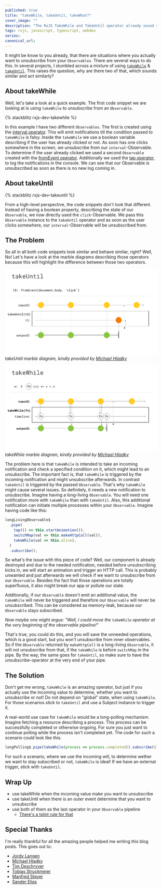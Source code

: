 ```yaml
---
published: true
title: "takeWhile, takeUntil, takeWhat?"
cover_image: ""
description: "The RxJS TakeWhile and TakeUntil operator already sound similar and behave similarly. So what's the difference?"
tags: rxjs, javascript, typescript, webdev
series:
canonical_url:
---
```


It might be know to you already, that there are situations where you actually want to unsubscribe from your `Observables`.
There are several ways to do this. In several projects, I stumbled across a mixture of using [`takeWhile`](https://rxjs.dev/api/operators/takeWhile) & [`takeUntil`](https://rxjs.dev/api/operators/takeUntil). This raises the question, why are there two of that, which sounds similar and act similarly?

## About takeWhile

Well, let's take a look at a quick example. The first code snippet we are looking at is using `takeWhile` to unsubscribe from an `Observable`.

{% stackblitz rxjs-dev-takewhile %}

In this example I have two different `Observables`. The first is created using the [interval operator](https://rxjs.dev/api/index/function/interval). This will emit notifications till the condition passed to `takeWhile` is falsy. Inside the `takeWhile` we use a boolean variable describing if the user has already clicked or not. As soon has one clicks somewhere in the screen, we unsubscribe from our `interval`-Observable. To determine if the user already clicked we used a second `Observable` created with the [fromEvent operator](https://rxjs.dev/api/index/function/fromEvent). Additionally we used the [tap operator](https://rxjs.dev/api/operators/tap), to log the notifications in the console. We can see that our Observable is unsubscribed as soon as there is no new log coming in.

## About takeUntil

{% stackblitz rxjs-dev-takeuntil %}

From a high-level perspective, the code snippets don't look that different. Instead of having a boolean property, describing the state of our `Observable`, we now directly used the `click`-Observable.
We pass this `Observable` instance to the `takeUntil` operator and as soon as the user clicks somewhere, our `interval`-Observable will be unsubscribed from.

## The Problem

So all in all both code snippets look similar and behave similar, right? Well, No!
Let's have a look at the marble diagrams describing those operators because this will highlight the difference between those two operators.

![takeUntil marble diagram, kindly provided by Michael Hladky](./assets/takeUntil.png)
_takeUntil marble diagram, kindly provided by [Michael Hladky](https://twitter.com/Michael_Hladky)_

![takeWhile marble diagram, kindly provided by Michael Hladky](./assets/takeWhile.png)
_takeWhile marble diagram, kindly provided by [Michael Hladky](https://twitter.com/Michael_Hladky)_

The problem here is that `takeWhile` is intended to take an incoming notification and check a specified condition on it, which might lead to an unsubscribe. The important fact is, that `takeWhile` is triggered by the incoming notification and might unsubscribe afterwards. In contrast `takeUntil` is triggered by the passed `Observable`.
That's why `takeWhile` might cause several issues. So definitely, it needs a new notification to unsubscribe. Imagine having a long-living `Observable`. You will need one notification more with `takeWhile` than with `takeUntil`. Also, this additional notification can initiate multiple processes within your `Observable`. Imagine having code like this:

```ts
longLivingObservable$
  .pipe(
    tap(() => this.startAnimation()),
    switchMap(val => this.makeHttpCall(val)),
    takeWhile(val => this.alive),
  )
  .subscribe();
```

So what's the issue with this piece of code? Well, our component is already destroyed and due to the needed notification, needed before unsubscribing kicks in, we will start an animation and trigger an HTTP call. This is probably unwanted and just afterwards we will check if we want to unsubscribe from our `Observable`. Besides the fact that those operations are totally superfluous, it also might break our app or pollute our state.

Additionally, if our `Observable` doesn't emit an additional value, the `takeWhile` will never be triggered and therefore our `Observable` will never be unsubscribed. This can be considered as memory-leak, because our `Observable` stays subscribed.

_Now maybe one might argue: "Well, I could move the `takeWhile` operator at the very beginning of the observable pipeline!"_

That's true, you could do this, and you will save the unneeded operations, which is a good start, but you won't unsubscribe from inner observables. So if the `Observable` returned by `makeHttpCall` is a long-living `Observable`, it will not unsubscribe from that, if the `takeWhile` is before `switchMap` in the pipe. By the way, the same goes for `takeUntil`, so make sure to have the unsubscribe-operator at the very end of your pipe.

## The Solution

Don't get me wrong, `takeWhile` is an amazing operator, but just if you actually use the incoming value to determine, whether you want to unsubscribe or not! Do not depend on "global" state, when using `takeWhile`.
For those scenarios stick to `takeUntil` and use a Subject instance to trigger it.

A real-world use case for `takeWhile` would be a long-polling mechanism. Imagine fetching a resource describing a process. This process can be successfully completed or otherwise ongoing. For sure you just want to continue polling while the process isn't completed yet. The code for such a scenario could look like this.

```ts
longPolling$.pipe(takeWhile(process => process.completed)).subscribe(() => handleNotCompleted());
```

For such a scenario, where we use the incoming will, to determine wether we want to stay subscribed or not, `takeWhile` is ideal! If we have an external trigger, stick with `takeUntil`.

## Wrap Up

- use takeWhile when the incoming value make you want to unsubscribe
- use takeUntil when there is an outer event determine that you want to unsubscribe
- use both of them as the last operator in your `Observable` pipeline
  - [There's a tslint rule for that](https://github.com/cartant/rxjs-tslint-rules)

## Special Thanks

I'm really thankful for all the amazing people helped me writing this blog posts.
This goes out to:
 - [Jordy Langen](https://twitter.com/Jordy_Langen)
 - [Michael Hladky](https://twitter.com/Michael_Hladky)
 - [Tim Deschryver](https://twitter.com/tim_deschryver)
 - [Tobias Struckmeier](https://twitter.com/tobmaster)
 - [Manfred Steyer](https://twitter.com/ManfredSteyer)
 - [Sander Elias](https://twitter.com/esosanderelias)
